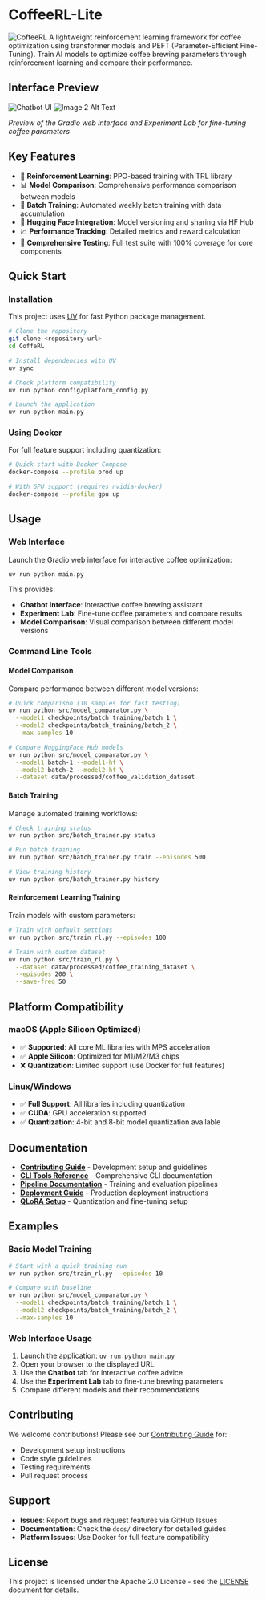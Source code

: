 # CoffeeRL-Lite
![CoffeeRL](docs/static/coffeerl_logo_compressed.jpg)
A lightweight reinforcement learning framework for coffee optimization using transformer models and PEFT (Parameter-Efficient Fine-Tuning). Train AI models to optimize coffee brewing parameters through reinforcement learning and compare their performance.

## Interface Preview

![Chatbot UI](docs/static/chatbot_compressed.jpg) ![Image 2 Alt Text](docs/static/experiment_lab_compressed.jpg)


*Preview of the Gradio web interface and Experiment Lab for fine-tuning coffee parameters*

## Key Features

- 🤖 **Reinforcement Learning**: PPO-based training with TRL library
- 📊 **Model Comparison**: Comprehensive performance comparison between models
- 🔄 **Batch Training**: Automated weekly batch training with data accumulation
- 🤗 **Hugging Face Integration**: Model versioning and sharing via HF Hub
- 📈 **Performance Tracking**: Detailed metrics and reward calculation
- 🧪 **Comprehensive Testing**: Full test suite with 100% coverage for core components

## Quick Start

### Installation

This project uses [UV](https://github.com/astral-sh/uv) for fast Python package management.

```bash
# Clone the repository
git clone <repository-url>
cd CoffeRL

# Install dependencies with UV
uv sync

# Check platform compatibility
uv run python config/platform_config.py

# Launch the application
uv run python main.py
```

### Using Docker

For full feature support including quantization:

```bash
# Quick start with Docker Compose
docker-compose --profile prod up

# With GPU support (requires nvidia-docker)
docker-compose --profile gpu up
```

## Usage

### Web Interface

Launch the Gradio web interface for interactive coffee optimization:

```bash
uv run python main.py
```

This provides:
- **Chatbot Interface**: Interactive coffee brewing assistant
- **Experiment Lab**: Fine-tune coffee parameters and compare results
- **Model Comparison**: Visual comparison between different model versions

### Command Line Tools

#### Model Comparison

Compare performance between different model versions:

```bash
# Quick comparison (10 samples for fast testing)
uv run python src/model_comparator.py \
  --model1 checkpoints/batch_training/batch_1 \
  --model2 checkpoints/batch_training/batch_2 \
  --max-samples 10

# Compare HuggingFace Hub models
uv run python src/model_comparator.py \
  --model1 batch-1 --model1-hf \
  --model2 batch-2 --model2-hf \
  --dataset data/processed/coffee_validation_dataset
```

#### Batch Training

Manage automated training workflows:

```bash
# Check training status
uv run python src/batch_trainer.py status

# Run batch training
uv run python src/batch_trainer.py train --episodes 500

# View training history
uv run python src/batch_trainer.py history
```

#### Reinforcement Learning Training

Train models with custom parameters:

```bash
# Train with default settings
uv run python src/train_rl.py --episodes 100

# Train with custom dataset
uv run python src/train_rl.py \
  --dataset data/processed/coffee_training_dataset \
  --episodes 200 \
  --save-freq 50
```

## Platform Compatibility

### macOS (Apple Silicon Optimized)
- ✅ **Supported**: All core ML libraries with MPS acceleration
- ✅ **Apple Silicon**: Optimized for M1/M2/M3 chips
- ❌ **Quantization**: Limited support (use Docker for full features)

### Linux/Windows
- ✅ **Full Support**: All libraries including quantization
- ✅ **CUDA**: GPU acceleration supported
- ✅ **Quantization**: 4-bit and 8-bit model quantization available

## Documentation

- **[Contributing Guide](docs/CONTRIBUTING.md)** - Development setup and guidelines
- **[CLI Tools Reference](docs/CLI_TOOLS.md)** - Comprehensive CLI documentation
- **[Pipeline Documentation](docs/PIPELINE.md)** - Training and evaluation pipelines
- **[Deployment Guide](docs/DEPLOYMENT.md)** - Production deployment instructions
- **[QLoRA Setup](docs/QLORA_SETUP.md)** - Quantization and fine-tuning setup

## Examples

### Basic Model Training

```bash
# Start with a quick training run
uv run python src/train_rl.py --episodes 10

# Compare with baseline
uv run python src/model_comparator.py \
  --model1 checkpoints/batch_training/batch_1 \
  --model2 checkpoints/batch_training/batch_2 \
  --max-samples 10
```

### Web Interface Usage

1. Launch the application: `uv run python main.py`
2. Open your browser to the displayed URL
3. Use the **Chatbot** tab for interactive coffee advice
4. Use the **Experiment Lab** tab to fine-tune brewing parameters
5. Compare different models and their recommendations

## Contributing

We welcome contributions! Please see our [Contributing Guide](docs/CONTRIBUTING.md) for:

- Development setup instructions
- Code style guidelines
- Testing requirements
- Pull request process

## Support

- **Issues**: Report bugs and request features via GitHub Issues
- **Documentation**: Check the `docs/` directory for detailed guides
- **Platform Issues**: Use Docker for full feature compatibility

## License

This project is licensed under the Apache 2.0 License - see the [LICENSE](LICENSE) document for details.

